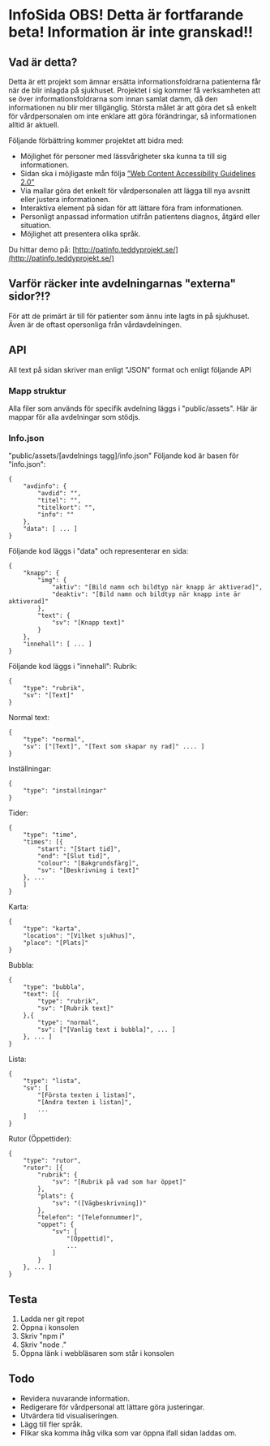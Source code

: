 # InfoSida OBS! Detta är fortfarande beta! Information är inte granskad!!
## Vad är detta?
Detta är ett projekt som ämnar ersätta informationsfoldrarna patienterna får när de blir inlagda på sjukhuset. Projektet i sig kommer få verksamheten att se över informationsfoldrarna som innan samlat damm, då den informationen nu blir mer tillgänglig. Största målet är att göra det så enkelt för vårdpersonalen om inte enklare att göra förändringar, så informationen alltid är aktuell.

Följande förbättring kommer projektet att bidra med:
* Möjlighet för personer med lässvårigheter ska kunna ta till sig informationen.
* Sidan ska i möjligaste mån följa [”Web Content Accessibility Guidelines 2.0”](https://www.w3.org/TR/WCAG20/)
* Via mallar göra det enkelt för vårdpersonalen att lägga till nya avsnitt eller justera informationen.
* Interaktiva element på sidan för att lättare föra fram informationen.
* Personligt anpassad information utifrån patientens diagnos, åtgärd eller situation.
* Möjlighet att presentera olika språk.

Du hittar demo på: [http://patinfo.teddyprojekt.se/](http://patinfo.teddyprojekt.se/)

## Varför räcker inte avdelningarnas "externa" sidor?!?
För att de primärt är till för patienter som ännu inte lagts in på sjukhuset. Även är de oftast opersonliga från vårdavdelningen.

## API
All text på sidan skriver man enligt "JSON" format och enligt följande API
### Mapp struktur
Alla filer som används för specifik avdelning läggs i "public/assets".
Här är mappar för alla avdelningar som stödjs.
### Info.json
"public/assets/[avdelnings tagg]/info.json"
Följande kod är basen för "info.json":
```
{
	"avdinfo": {
		"avdid": "",
		"titel": "",
		"titelkort": "",
		"info": ""
	},
	"data": [ ... ]
}
```
Följande kod läggs i "data" och representerar en sida:
```
{
	"knapp": {
		"img": {
			"aktiv": "[Bild namn och bildtyp när knapp är aktiverad]",
			"deaktiv": "[Bild namn och bildtyp när knapp inte är aktiverad]"
		},
		"text": {
			"sv": "[Knapp text]"
		}
	},
	"innehall": [ ... ]
}
```
Följande kod läggs i "innehall":
Rubrik:
```
{
	"type": "rubrik",
	"sv": "[Text]"
}
```
Normal text:
```
{
	"type": "normal",
	"sv": ["[Text]", "[Text som skapar ny rad]" .... ]
}
```
Inställningar:
```
{
	"type": "installningar"
}
```
Tider:
```
{
	"type": "time",
	"times": [{
		"start": "[Start tid]",
		"end": "[Slut tid]",
		"colour": "[Bakgrundsfärg]",
		"sv": "[Beskrivning i text]"
	}, ...
	]
}
```
Karta:
```
{
	"type": "karta",
	"location": "[Vilket sjukhus]",
	"place": "[Plats]"
}
```
Bubbla:
```
{
	"type": "bubbla",
	"text": [{
		"type": "rubrik",
		"sv": "[Rubrik text]"
	},{
		"type": "normal",
		"sv": ["[Vanlig text i bubbla]", ... ]
	}, ... ]
}
```
Lista:
```
{
	"type": "lista",
	"sv": [
		"[Första texten i listan]",
		"[Andra texten i listan]",
		...
	]
}
```
Rutor (Öppettider):
```
{
	"type": "rutor",
	"rutor": [{
		"rubrik": {
			"sv": "[Rubrik på vad som har öppet]"
		},
		"plats": {
			"sv": "([Vägbeskrivning])"
		},
		"telefon": "[Telefonnummer]",
		"oppet": {
			"sv": [
				"[Öppettid]",
				...
			]
		}
	}, ... ]
}
```

## Testa
1. Ladda ner git repot
2. Öppna i konsolen
3. Skriv "npm i"
4. Skriv "node ."
5. Öppna länk i webbläsaren som står i konsolen

## Todo
* Revidera nuvarande information.
* Redigerare för vårdpersonal att lättare göra justeringar.
* Utvärdera tid visualiseringen.
* Lägg till fler språk.
* Flikar ska komma ihåg vilka som var öppna ifall sidan laddas om.
